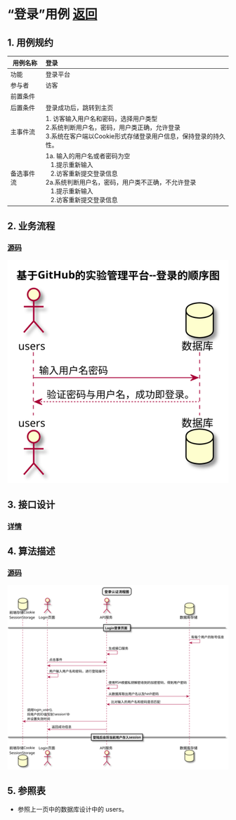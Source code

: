 # “登录”用例 [返回](https://github.com/Wangfan212/is_analysis/blob/master/test6/README.md)
## 1. 用例规约

|用例名称|登录|
|-------|:-------------|
|功能|登录平台|
|参与者|访客|
|前置条件| |
|后置条件|登录成功后，跳转到主页|
|主事件流| 1. 访客输入用户名和密码，选择用户类型<br/>2.系统判断用户名，密码，用户类正确，允许登录<br/>3.系统在客户端以Cookie形式存储登录用户信息，保持登录的持久性。|
|备选事件流|1a. 输入的用户名或者密码为空 <br/>&nbsp;&nbsp; 1.提示重新输入 <br/> &nbsp;&nbsp; 2.访客重新提交登录信息 <br/>2a.系统判断用户名，密码，用户类不正确，不允许登录 <br/>&nbsp;&nbsp; 1.提示重新输入 <br/> &nbsp;&nbsp; 2.访客重新提交登录信息 |

## 2. 业务流程

### [源码](https://github.com/Wangfan212/is_analysis/blob/master/test6/sequence/login.md)

![登录认证流程图](login.svg)


## 3. 接口设计
### [详情](https://github.com/Wangfan212/is_analysis/blob/master/test6/api/api7.md)


## 4. 算法描述 
### [源码](https://github.com/Wangfan212/is_analysis/blob/master/test6/login_check.md)



![登录认证流程图](login_check.svg)
    
## 5. 参照表

+ 参照上一页中的数据库设计中的 users。
